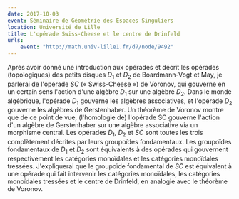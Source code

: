 ```yaml
---
date: 2017-10-03
event: Séminaire de Géométrie des Espaces Singuliers
location: Université de Lille
title: L'opérade Swiss-Cheese et le centre de Drinfeld
urls:
    event: "http://math.univ-lille1.fr/d7/node/9492"
---
```


Après avoir donné une introduction aux opérades et décrit les opérades (topologiques) des petits disques $D_1$ et $D_2$ de Boardmann-Vogt et May, je parlerai de l'opérade $SC$ (« Swiss-Cheese ») de Voronov, qui gouverne en un certain sens l'action d'une algèbre $D_1$ sur une algèbre $D_2$.
Dans le monde algébrique, l'opérade $D_1$ gouverne les algèbres associatives, et l'opérade $D_2$ gouverne les algèbres de Gerstenhaber. Un théorème de Voronov montre que de ce point de vue, (l'homologie de) l'opérade SC gouverne l'action d'un algèbre de Gerstenhaber sur une algèbre associative via un morphisme central.
Les opérades $D_1$, $D_2$ et $SC$ sont toutes les trois complètement décrites par leurs groupoïdes fondamentaux. Les groupoïdes fondamentaux de $D_1$ et $D_2$ sont équivalents à des opérades qui gouvernent respectivement les catégories monoïdales et les catégories monoïdales tressées. J'expliquerai que le groupoïde fondamental de $SC$ est équivalent à une opérade qui fait intervenir les catégories monoïdales, les catégories monoïdales tressées et le centre de Drinfeld, en analogie avec le théorème de Voronov.
